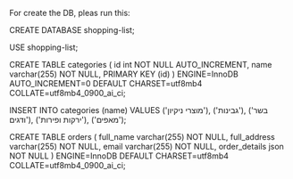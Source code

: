 For create the DB, pleas run this:

CREATE DATABASE shopping-list;

USE shopping-list;

CREATE TABLE categories ( id int NOT NULL AUTO_INCREMENT, name varchar(255) NOT NULL, PRIMARY KEY (id) ) ENGINE=InnoDB AUTO_INCREMENT=0 DEFAULT CHARSET=utf8mb4 COLLATE=utf8mb4_0900_ai_ci;

INSERT INTO categories (name) VALUES ('מוצרי ניקיון'), ('גבינות'), ('בשר ודגים'), ('ירקות ופירות'), ('מאפים');

CREATE TABLE orders ( full_name varchar(255) NOT NULL, full_address varchar(255) NOT NULL, email varchar(255) NOT NULL, order_details json NOT NULL ) ENGINE=InnoDB DEFAULT CHARSET=utf8mb4 COLLATE=utf8mb4_0900_ai_ci;

